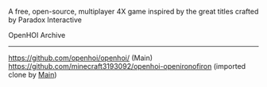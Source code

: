 A free, open-source, multiplayer 4X game inspired by the great titles crafted by Paradox Interactive

OpenHOI Archive
***
https://github.com/openhoi/openhoi/ (Main)
https://github.com/minecraft3193092/openhoi-openironofiron (imported clone by [Main](https://github.com/openhoi/openhoi))
